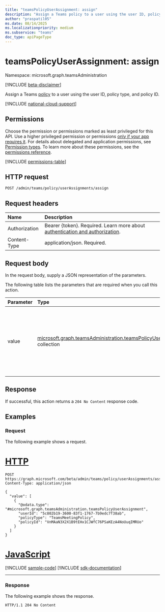 ```yaml
---
title: "teamsPolicyUserAssignment: assign"
description: "Assign a Teams policy to a user using the user ID, policy type, and policy ID."
author: "praspatil05"
ms.date: 08/14/2025
ms.localizationpriority: medium
ms.subservice: "teams"
doc_type: apiPageType
---
```


# teamsPolicyUserAssignment: assign

Namespace: microsoft.graph.teamsAdministration

[!INCLUDE [beta-disclaimer](../../includes/beta-disclaimer.md)]

Assign a Teams [policy](../resources/teamsadministration-teamspolicyuserassignment.md) to a user using the user ID, policy type, and policy ID.

[!INCLUDE [national-cloud-support](../../includes/global-only.md)]

## Permissions

Choose the permission or permissions marked as least privileged for this API. Use a higher privileged permission or permissions [only if your app requires it](/graph/permissions-overview#best-practices-for-using-microsoft-graph-permissions). For details about delegated and application permissions, see [Permission types](/graph/permissions-overview#permission-types). To learn more about these permissions, see the [permissions reference](/graph/permissions-reference).

<!-- { "blockType": "permissions", "name": "teamsadministration_teamspolicyuserassignment_assign" } -->
[!INCLUDE [permissions-table](../includes/permissions/teamsadministration-teamspolicyuserassignment-assign-permissions.md)]

## HTTP request

<!-- {
  "blockType": "ignored"
}
-->
``` http
POST /admin/teams/policy/userAssignments/assign
```

## Request headers

|Name|Description|
|:---|:---|
|Authorization|Bearer {token}. Required. Learn more about [authentication and authorization](/graph/auth/auth-concepts).|
|Content-Type|application/json. Required.|

## Request body

In the request body, supply a JSON representation of the parameters.

The following table lists the parameters that are required when you call this action.

|Parameter|Type|Description|
|:---|:---|:---|
|value|[microsoft.graph.teamsAdministration.teamsPolicyUserAssignment](../resources/teamsadministration-teamspolicyuserassignment.md) collection|A collection of user-policy assignment objects that specify the user ID, policy type, and policy ID to assign.|

## Response

If successful, this action returns a `204 No Content` response code.

## Examples

### Request

The following example shows a request.
# [HTTP](#tab/http)
<!-- {
  "blockType": "request",
  "name": "teamspolicyuserassignmentthis.assign"
}
-->
``` http
POST https://graph.microsoft.com/beta/admin/teams/policy/userAssignments/assign
Content-Type: application/json

{
  "value": [
    {
      "@odata.type": "#microsoft.graph.teamsAdministration.teamsPolicyUserAssignment",
      "userId": "5c802b19-3600-83f1-1767-7b9edc7f38ab",
      "policyType": "TeamsMeetingPolicy",
      "policyId": "VnMAaN3X2X1B9tEHx1CJWfC76PSaKEzA4NoUuqIMRUo"
    }
  ]
}
```

# [JavaScript](#tab/javascript)
[!INCLUDE [sample-code](../includes/snippets/javascript/teamspolicyuserassignmentthisassign-javascript-snippets.md)]
[!INCLUDE [sdk-documentation](../includes/snippets/snippets-sdk-documentation-link.md)]

---

### Response

The following example shows the response.
<!-- {
  "blockType": "response",
  "truncated": true
}
-->
``` http
HTTP/1.1 204 No Content
```

